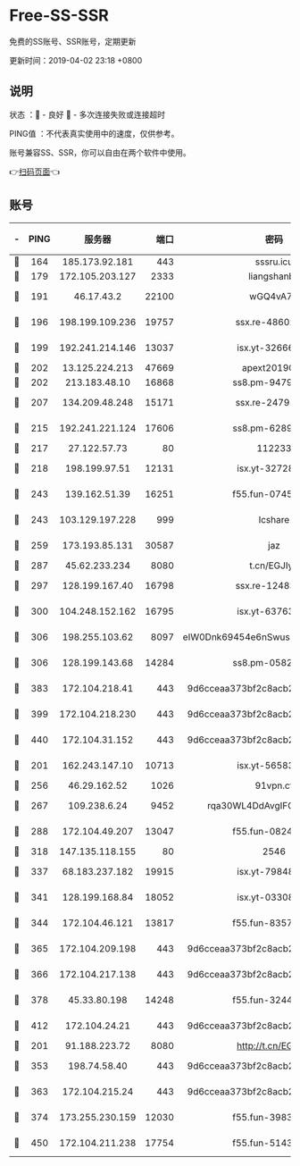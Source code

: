 # Free-SS-SSR

免费的SS账号、SSR账号，定期更新

更新时间：2019-04-02 23:18 +0800

## 说明

状态     ：🙂 - 良好 🙁 - 多次连接失败或连接超时

PING值   ：不代表真实使用中的速度，仅供参考。

账号兼容SS、SSR，你可以自由在两个软件中使用。

👉[扫码页面](https://liesauer.github.io/Free-SS-SSR/)👈

## 账号

|-|PING|服务器|端口|密码|加密方式|区域|
|:----:|:----:|:-----:|-----:|:----:|:----:|:----:|
|🙂|164|185.173.92.181|443|sssru.icu|rc4-md5|RU|
|🙂|179|172.105.203.127|2333|liangshanbo|chacha20|JP|
|🙂|191|46.17.43.2|22100|wGQ4vA7D|aes-256-gcm|RU|
|🙂|196|198.199.109.236|19757|ssx.re-48602864|aes-256-cfb|US|
|🙂|199|192.241.214.146|13037|isx.yt-32666892|aes-256-cfb|US|
|🙂|202|13.125.224.213|47669|apext2019001|chacha20|KR|
|🙂|202|213.183.48.10|16868|ss8.pm-94797530|rc4-md5|RU|
|🙂|207|134.209.48.248|15171|ssx.re-24791973|aes-256-cfb|US|
|🙂|215|192.241.221.124|17606|ss8.pm-62896524|aes-256-cfb|US|
|🙂|217|27.122.57.73|80|112233|chacha20|HK|
|🙂|218|198.199.97.51|12131|isx.yt-32728984|aes-256-cfb|US|
|🙂|243|139.162.51.39|16251|f55.fun-07454874|aes-256-cfb|SG|
|🙂|243|103.129.197.228|999|lcshare|aes-256-cfb|US|
|🙂|259|173.193.85.131|30587|jaz|aes-256-cfb|US|
|🙂|287|45.62.233.234|8080|t.cn/EGJIyrl|rc4-md5|CA|
|🙂|297|128.199.167.40|16798|ssx.re-12483342|aes-256-cfb|SG|
|🙂|300|104.248.152.162|16795|isx.yt-63763321|aes-256-cfb|SG|
|🙂|306|198.255.103.62|8097|eIW0Dnk69454e6nSwuspv9DmS201tQ0D|aes-256-cfb|US|
|🙂|306|128.199.143.68|14284|ss8.pm-05820296|aes-256-cfb|SG|
|🙂|383|172.104.218.41|443|9d6cceaa373bf2c8acb22e60b6a58be6|aes-256-cfb|US|
|🙂|399|172.104.218.230|443|9d6cceaa373bf2c8acb22e60b6a58be6|aes-256-cfb|US|
|🙂|440|172.104.31.152|443|9d6cceaa373bf2c8acb22e60b6a58be6|aes-256-cfb|US|
|🙂|201|162.243.147.10|10713|isx.yt-56583220|aes-256-cfb|US|
|🙂|256|46.29.162.52|1026|91vpn.cf|rc4-md5|RU|
|🙂|267|109.238.6.24|9452|rqa30WL4DdAvgIFG6Fs3znzTa|aes-256-cfb|FR|
|🙂|288|172.104.49.207|13047|f55.fun-08242139|aes-256-cfb|SG|
|🙂|318|147.135.118.155|80|2546|chacha20|US|
|🙂|337|68.183.237.182|19915|isx.yt-79848421|aes-256-cfb|SG|
|🙂|341|128.199.168.84|18052|isx.yt-03308844|aes-256-cfb|SG|
|🙂|344|172.104.46.121|13817|f55.fun-83574380|aes-256-cfb|SG|
|🙂|365|172.104.209.198|443|9d6cceaa373bf2c8acb22e60b6a58be6|aes-256-cfb|US|
|🙂|366|172.104.217.138|443|9d6cceaa373bf2c8acb22e60b6a58be6|aes-256-cfb|US|
|🙂|378|45.33.80.198|14248|f55.fun-32443287|aes-256-cfb|US|
|🙂|412|172.104.24.21|443|9d6cceaa373bf2c8acb22e60b6a58be6|aes-256-cfb|US|
|🙁|201|91.188.223.72|8080|http://t.cn/EGJIyrl|rc4-md5|RU|
|🙁|353|198.74.58.40|443|9d6cceaa373bf2c8acb22e60b6a58be6|aes-256-cfb|US|
|🙁|363|172.104.215.24|443|9d6cceaa373bf2c8acb22e60b6a58be6|aes-256-cfb|US|
|🙁|374|173.255.230.159|12030|f55.fun-39837860|aes-256-cfb|US|
|🙁|450|172.104.211.238|17754|f55.fun-51431249|aes-256-cfb|US|
